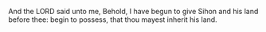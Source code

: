 And the LORD said unto me, Behold, I have begun to give Sihon and his land before thee: begin to possess, that thou mayest inherit his land.
